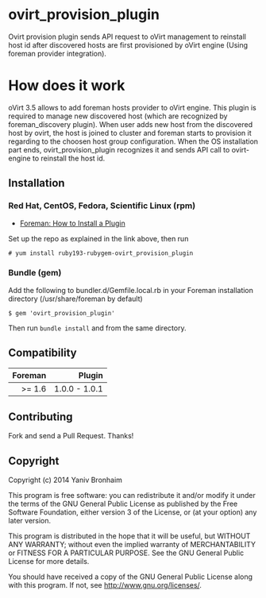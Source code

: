 # ovirt_provision_plugin

Ovirt provision plugin sends API request to oVirt management to reinstall host id after discovered hosts are first provisioned
by oVirt engine (Using foreman provider integration).

# How does it work

oVirt 3.5 allows to add foreman hosts provider to oVirt engine. This plugin is required to manage
new discovered host (which are recognized by foreman_discovery plugin).
When user adds new host from the discovered host by ovirt, the host is joined to cluster and foreman starts to provision
it regarding to the choosen host group configuration.
When the OS installation part ends, ovirt_provision_plugin recognizes it and sends API call to
ovirt-engine to reinstall the host id.

## Installation

### Red Hat, CentOS, Fedora, Scientific Linux (rpm)

* [Foreman: How to Install a Plugin](http://theforeman.org/manuals/latest/index.html#6.1InstallaPlugin)

Set up the repo as explained in the link above, then run

    # yum install ruby193-rubygem-ovirt_provision_plugin

### Bundle (gem)

Add the following to bundler.d/Gemfile.local.rb in your Foreman installation directory (/usr/share/foreman by default)

    $ gem 'ovirt_provision_plugin'

Then run `bundle install` and from the same directory.

## Compatibility

| Foreman | Plugin |
| ---------------:| --------------:|
| >= 1.6         | 1.0.0 - 1.0.1 |

## Contributing

Fork and send a Pull Request. Thanks!

## Copyright

Copyright (c) 2014 Yaniv Bronhaim

This program is free software: you can redistribute it and/or modify
it under the terms of the GNU General Public License as published by
the Free Software Foundation, either version 3 of the License, or
(at your option) any later version.

This program is distributed in the hope that it will be useful,
but WITHOUT ANY WARRANTY; without even the implied warranty of
MERCHANTABILITY or FITNESS FOR A PARTICULAR PURPOSE.  See the
GNU General Public License for more details.

You should have received a copy of the GNU General Public License
along with this program.  If not, see <http://www.gnu.org/licenses/>.

